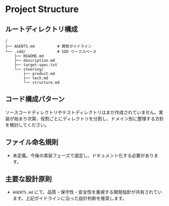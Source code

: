# Project Structure

## ルートディレクトリ構成
```
/
├── AGENTS.md          # 開発ガイドライン
└── .sdd/              # SDD ワークスペース
    ├── README.md
    ├── description.md
    ├── target-spec.txt
    └── steering/
        ├── product.md
        ├── tech.md
        └── structure.md
```

## コード構成パターン
ソースコードディレクトリやテストディレクトリはまだ作成されていません。実装が始まり次第、役割ごとにディレクトリを分割し、ドメイン別に整理する方針を検討してください。

## ファイル命名規則
- 未定義。今後の実装フェーズで選定し、ドキュメント化する必要があります。

## 主要な設計原則
- `AGENTS.md` にて、品質・保守性・安全性を重視する開発指針が共有されています。上記ガイドラインに沿った設計判断を推奨します。
